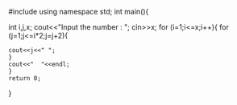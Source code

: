 #include <iostream>
using namespace std;
int main(){

int i,j,x;
    cout<<"Input the number : ";
    cin>>x;
    for (i=1;i<=x;i++){
    for (j=1;j<=i*2;j=j+2){

    cout<<j<<" ";
    }
    cout<<"  "<<endl;
    }
    return 0;

}